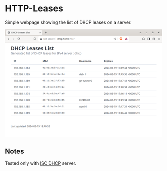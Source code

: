 
# HTTP-Leases

Simple webpage showing the list of DHCP leases on a server.

 ![HTTP-Leases](./screenshots/00.png)

## Notes
Tested only with [ISC DHCP](https://www.isc.org/dhcp/) server.

